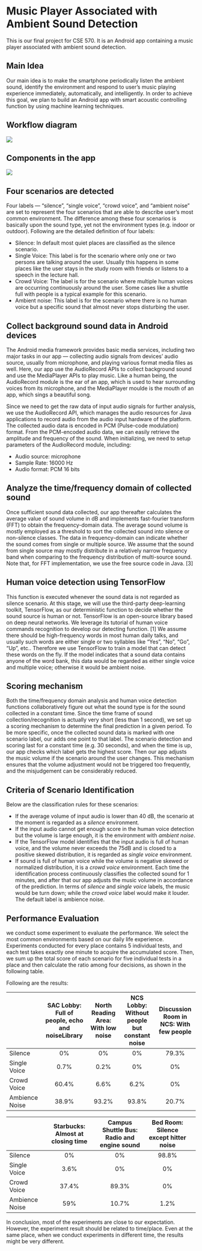 # Music Player Associated with Ambient Sound Detection
This is our final project for CSE 570. It is an Android app containing a music player associated with ambient sound detection.

## Main Idea
Our main idea is to make the smartphone periodically listen the ambient sound, identify the environment and respond to user’s music playing experience immediately, automatically, and intelligently. In order to achieve this goal, we plan to build an Android app with smart acoustic controlling function by using machine learning techniques.

## Workflow diagram
![](report/workflow.png?raw=true)

## Components in the app
![](report/app_screenshot.png?raw=true)

## Four scenarios are detected
Four labels — “silence”, “single voice”, “crowd voice”, and “ambient noise” are set to represent the four scenarios that are able to describe user’s most common environment. The difference among these four scenarios is basically upon the sound type, yet not the environment types (e.g. indoor or outdoor). Following are the detailed definition of four labels: 
* Silence: In default most quiet places are classified as the silence scenario. 
* Single Voice: This label is for the scenario where only one or two persons are talking around the user. Usually this happens in some places like the user stays in the study room with friends or listens to a speech in the lecture hall.
* Crowd Voice: The label is for the scenario where multiple human voices are occurring continuously around the user. Some cases like a shuttle full with people is a typical example for this scenario.
* Ambient noise: This label is for the scenario where there is no human voice but a specific sound that almost never stops disturbing the user.

## Collect background sound data in Android devices
The Android media framework provides basic media services, including two major tasks in our app — collecting audio signals from devices’ audio source, usually from microphone, and playing various format media files as well. Here, our app use the AudioRecord APIs to collect background sound and use the MediaPlayer APIs to play music. Like a human being, the AudioRecord module is the ear of an app, which is used to hear surrounding voices from its microphone, and the MediaPlayer moulde is the mouth of an app, which sings a beautiful song.

Since we need to get the raw data of input audio signals for further analysis, we use the AudioRecord API, which manages the audio resources for Java applications to record audio from the audio input hardware of the platform. The collected audio data is encoded in PCM (Pulse-code modulation) format. From the PCM-encoded audio data, we can easily retrieve the amplitude and frequency of the sound. When initializing, we need to setup parameters of the AudioRecord module, including:
* Audio source: microphone
* Sample Rate: 16000 Hz
* Audio format: PCM 16 bits

## Analyze the time/frequency domain of collected sound
Once sufficient sound data collected, our app thereafter calculates the average value of sound volume in dB and implements fast-fourier transform (FFT) to obtain the frequency-domain data. The average sound volume is mostly employed as a threshold to sort the collected sound into silence or non-silence classes. The data in frequency-domain can indicate whether the sound comes from single or multiple source. We assume that the sound from single source may mostly distribute in a relatively narrow frequency band when comparing to the frequency distribution of multi-source sound. Note that, for FFT implementation, we use the free source code in Java. [3]

## Human voice detection using TensorFlow
This function is executed whenever the sound data is not regarded as silence scenario. At this stage, we will use the third-party deep-learning toolkit, TensorFlow, as our deterministic function to decide whether the sound source is human or not. TensorFlow is an open-source library based on deep neural networks. We leverage its tutorial of human voice commands recognition to develop our detecting function. [1] We assume there should be high-frequency words in most human daily talks, and usually such words are either single or two syllables like “Yes”, “No”, “Go”, “Up”, etc.. Therefore we use TensorFlow to train a model that can detect these words on the fly. If the model indicates that a sound data contains anyone of the word bank, this data would be regarded as either single voice and multiple voice; otherwise it would be ambient noise.

## Scoring mechanism
Both the time/frequency domain analysis and human voice detection functions collaboratively figure out what the sound type is for the sound collected in a constant time. Since the time frame of sound collection/recognition is actually very short (less than 1 second), we set up a scoring mechanism to determine the final prediction in a given period. To be more specific, once the collected sound data is marked with one scenario label, our adds one point to that label. The scenario detection and scoring last for a constant time (e.g. 30 seconds), and when the time is up, our app checks which label gets the highest score. Then our app adjusts the music volume if the scenario around the user changes. This mechanism ensures that the volume adjustment would not be triggered too frequently, and the misjudgement can be considerably reduced.

## Criteria of Scenario Identification
Below are the classification rules for these scenarios:
* If the average volume of input audio is lower than 40 dB, the scenario at the moment is regarded as a *silence* environment.
* If the input audio cannot get enough score in the human voice detection but the volume is large enough, it is the environment with *ambient noise*.
* If the TensorFlow model identifies that the input audio is full of human voice, and the volume never exceeds the 75dB and is closed to a positive skewed distribution, it is regarded as *single voice* environment.
* If sound is full of human voice while the volume is negative skewed or normalized distribution, it is a *crowd voice* environment.
Each time the identification process continuously classifies the collected sound for 1 minutes, and after that our app adjusts the music volume in accordance of the prediction. In terms of *silence* and *single voice* labels, the music would be turn down; while the *crowd voice* label would make it louder. The default label is ambience noise.

## Performance Evaluation
we conduct some experiment to evaluate the performance. We select the most common environments based on our daily life experience. Experiments conducted for every place contains 5 individual tests, and each test takes exactly one minute to acquire the accumulated score. Then, we sum up the total score of each scenario for five individual tests in a place and then calculate the ratio among four decisions, as shown in the following table.

Following are the results:

|                | SAC Lobby: Full of people, echo and noiseLibrary  | North Reading Area: With low noise | NCS Lobby: Without people but constant noise | Discussion Room in NCS: With few people |
|----------------|:-------------------------------------------------:|:----------------------------------:|:--------------------------------------------:|:---------------------------------------:|
| Silence        |                         0%                        |                 0%                 |                      0%                      |                  79.3%                  |
| Single Voice   |                        0.7%                       |                0.2%                |                      0%                      |                    0%                   |
| Crowd Voice    |                       60.4%                       |                6.6%                |                     6.2%                     |                    0%                   |
| Ambience Noise |                       38.9%                       |                93.2%               |                     93.8%                    |                  20.7%                  |

|                	| Starbucks: Almost at closing time 	| Campus Shuttle Bus: Radio and engine sound 	| Bed Room: Silence except hitter noise 	|                              	|
|----------------	|:---------------------------------:	|:------------------------------------------:	|:-------------------------------------:	|------------------------------	|
| Silence        	|                 0%                	|                     0%                     	|                 98.8%                 	|                              	|
| Single Voice   	|                3.6%               	|                     0%                     	|                   0%                  	|                              	|
| Crowd Voice    	|               37.4%               	|                    89.3%                   	|                   0%                  	|                              	|
| Ambience Noise 	|                59%                	|                    10.7%                   	|                  1.2%                 	|                              	|

In conclusion, most of the experiments are close to our expectation. However, the experiment result should be related to time/place. Even at the same place, when we conduct experiments in different time, the results might be very different.
